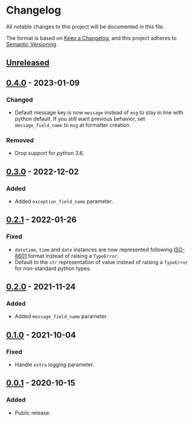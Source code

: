 # Changelog
All notable changes to this project will be documented in this file.

The format is based on [Keep a Changelog](https://keepachangelog.com/en/1.0.0/),
and this project adheres to [Semantic Versioning](https://semver.org/spec/v2.0.0.html).

## [Unreleased]

## [0.4.0] - 2023-01-09
### Changed
- Default message key is now `message` instead of `msg` to stay in line with python default. If you still want previous behavior, set `message_field_name` to `msg` at formatter creation.

### Removed
- Drop support for python 3.6.

## [0.3.0] - 2022-12-02
### Added
- Added `exception_field_name` parameter.

## [0.2.1] - 2022-01-26
### Fixed
- `datetime`, `time` and `date` instances are now represented following [ISO-8601](https://www.iso.org/iso-8601-date-and-time-format.html) format instead of raising a `TypeError`.
- Default to the `str` representation of value instead of raising a `TypeError` for non-standard python types.

## [0.2.0] - 2021-11-24
### Added
- Added `message_field_name` parameter.

## [0.1.0] - 2021-10-04
### Fixed
- Handle `extra` logging parameter.

## [0.0.1] - 2020-10-15
### Added
- Public release.

[Unreleased]: https://github.com/Colin-b/logging_json/compare/v0.4.0...HEAD
[0.4.0]: https://github.com/Colin-b/logging_json/compare/v0.3.0...v0.4.0
[0.3.0]: https://github.com/Colin-b/logging_json/compare/v0.2.1...v0.3.0
[0.2.1]: https://github.com/Colin-b/logging_json/compare/v0.2.0...v0.2.1
[0.2.0]: https://github.com/Colin-b/logging_json/compare/v0.1.0...v0.2.0
[0.1.0]: https://github.com/Colin-b/logging_json/compare/v0.0.1...v0.1.0
[0.0.1]: https://github.com/Colin-b/logging_json/releases/tag/v0.0.1
